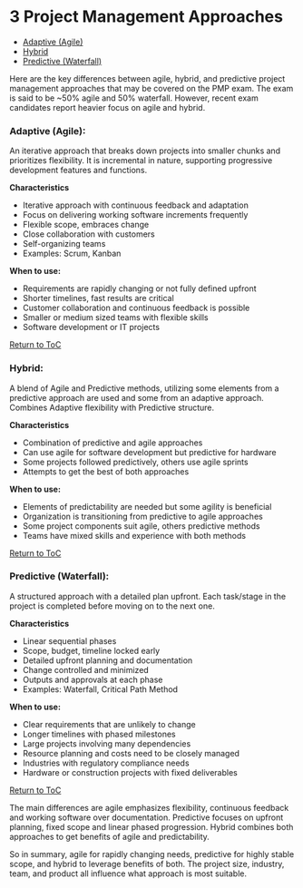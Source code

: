# 3 Project Management Approaches

- [Adaptive (Agile)](#adaptive-agile)
- [Hybrid](#hybrid)  
- [Predictive (Waterfall)](#predictive-waterfall)

Here are the key differences between agile, hybrid, and predictive project management approaches that may be covered on the PMP exam. The exam is said to be ~50% agile and 50% waterfall. However, recent exam candidates report heavier focus on agile and hybrid.

### Adaptive (Agile):

An iterative approach that breaks down projects into smaller chunks and prioritizes flexibility. It is incremental in nature, supporting progressive development features and functions.

**Characteristics**

- Iterative approach with continuous feedback and adaptation
- Focus on delivering working software increments frequently  
- Flexible scope, embraces change
- Close collaboration with customers
- Self-organizing teams
- Examples: Scrum, Kanban

**When to use:**

- Requirements are rapidly changing or not fully defined upfront
- Shorter timelines, fast results are critical  
- Customer collaboration and continuous feedback is possible
- Smaller or medium sized teams with flexible skills
- Software development or IT projects

[Return to ToC](#3-project-management-approaches)

### Hybrid: 

A blend of Agile and Predictive methods, utilizing some elements from a predictive approach are used and some from an adaptive approach. Combines Adaptive flexibility with Predictive structure.

**Characteristics**

- Combination of predictive and agile approaches  
- Can use agile for software development but predictive for hardware
- Some projects followed predictively, others use agile sprints
- Attempts to get the best of both approaches

**When to use:**

- Elements of predictability are needed but some agility is beneficial
- Organization is transitioning from predictive to agile approaches 
- Some project components suit agile, others predictive methods
- Teams have mixed skills and experience with both methods

[Return to ToC](#3-project-management-approaches)

### Predictive (Waterfall):

A structured approach with a detailed plan upfront. Each task/stage in the project is completed before moving on to the next one.

**Characteristics**

- Linear sequential phases
- Scope, budget, timeline locked early
- Detailed upfront planning and documentation
- Change controlled and minimized
- Outputs and approvals at each phase
- Examples: Waterfall, Critical Path Method  

**When to use:**

- Clear requirements that are unlikely to change
- Longer timelines with phased milestones
- Large projects involving many dependencies
- Resource planning and costs need to be closely managed  
- Industries with regulatory compliance needs 
- Hardware or construction projects with fixed deliverables

[Return to ToC](#3-project-management-approaches)

The main differences are agile emphasizes flexibility, continuous feedback and working software over documentation. Predictive focuses on upfront planning, fixed scope and linear phased progression. Hybrid combines both approaches to get benefits of agile and predictability.

So in summary, agile for rapidly changing needs, predictive for highly stable scope, and hybrid to leverage benefits of both. The project size, industry, team, and product all influence what approach is most suitable.